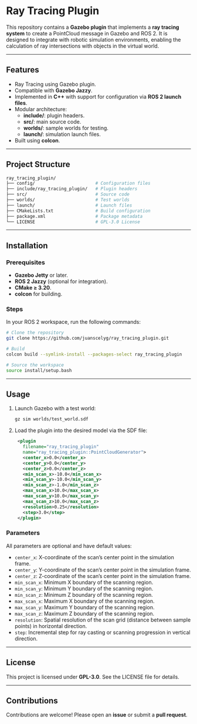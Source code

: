 # Ray Tracing Plugin

This repository contains a **Gazebo plugin** that implements a **ray tracing system** to create a PointCloud message in Gazebo and ROS 2. It is designed to integrate with robotic simulation environments, enabling the calculation of ray intersections with objects in the virtual world.

---

## Features

- Ray Tracing using Gazebo plugin.
- Compatible with **Gazebo Jazzy**.
- Implemented in **C++** with support for configuration via **ROS 2 launch files**.
- Modular architecture:
  - **include/**: plugin headers.
  - **src/**: main source code.
  - **worlds/**: sample worlds for testing.
  - **launch/**: simulation launch files.
- Built using **colcon**.

---

## Project Structure

```bash
ray_tracing_plugin/
├── config/                       # Configuration files
├── include/ray_tracing_plugin/   # Plugin headers
├── src/                          # Source code
├── worlds/                       # Test worlds
├── launch/                       # Launch files
├── CMakeLists.txt                # Build configuration
├── package.xml                   # Package metadata
└── LICENSE                       # GPL-3.0 License
```

---

## Installation

### Prerequisites

- **Gazebo Jetty** or later.
- **ROS 2 Jazzy** (optional for integration).
- **CMake ≥ 3.20**.
- **colcon** for building.

### Steps

In your ROS 2 workspace, run the following commands:

```bash
# Clone the repository
git clone https://github.com/juanscelyg/ray_tracing_plugin.git

# Build
colcon build --symlink-install --packages-select ray_tracing_plugin

# Source the workspace
source install/setup.bash
```

---

## Usage

1. Launch Gazebo with a test world:

   ```bash
   gz sim worlds/test_world.sdf
   ```

2. Load the plugin into the desired model via the SDF file:

   ```xml
    <plugin
      filename="ray_tracing_plugin"  
      name="ray_tracing_plugin::PointCloudGenerator">
      <center_x>0.0</center_x>
      <center_y>0.0</center_y>
      <center_z>0.0</center_z>
      <min_scan_x>-10.0</min_scan_x>
      <min_scan_y>-10.0</min_scan_y>
      <min_scan_z>-1.0</min_scan_z>
      <max_scan_x>10.0</max_scan_x>
      <max_scan_y>10.0</max_scan_y>
      <max_scan_z>10.0</max_scan_z>
      <resolution>0.25</resolution>
      <step>3.0</step>
    </plugin>
   ```

### Parameters

All parameters are optional and have default values:

- `center_x`: X-coordinate of the scan’s center point in the simulation frame.
- `center_y`: Y-coordinate of the scan’s center point in the simulation frame.
- `center_z`: Z-coordinate of the scan’s center point in the simulation frame.
- `min_scan_x`: Minimum X boundary of the scanning region.
- `min_scan_y`: Minimum Y boundary of the scanning region.
- `min_scan_z`: Minimum Z boundary of the scanning region.
- `max_scan_x`: Maximum X boundary of the scanning region.
- `max_scan_y`: Maximum Y boundary of the scanning region.
- `max_scan_z`: Maximum Z boundary of the scanning region.
- `resolution`: Spatial resolution of the scan grid (distance between sample points) in horizontal direction.
- `step`: Incremental step for ray casting or scanning progression in vertical direction.

---

## License

This project is licensed under **GPL-3.0**. See the LICENSE file for details.

---

## Contributions

Contributions are welcome! Please open an **issue** or submit a **pull request**.
